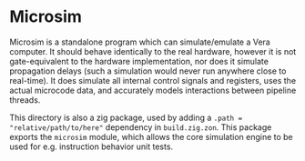 # Microsim
Microsim is a standalone program which can simulate/emulate a Vera computer.  It should behave identically to the real hardware, however it is not gate-equivalent to the hardware implementation, nor does it simulate propagation delays (such a simulation would never run anywhere close to real-time).  It does simulate all internal control signals and registers, uses the actual microcode data, and accurately models interactions between pipeline threads.

This directory is also a zig package, used by adding a `.path = "relative/path/to/here"` dependency in `build.zig.zon`.
This package exports the `microsim` module, which allows the core simulation engine to be used for e.g. instruction behavior unit tests.
